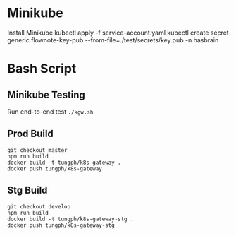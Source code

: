 # Minikube
Install Minikube
kubectl apply -f service-account.yaml
kubectl create secret generic flownote-key-pub --from-file=./test/secrets/key.pub -n hasbrain

# Bash Script

## Minikube Testing
Run end-to-end test `./kgw.sh`

## Prod Build
```
git checkout master
npm run build
docker build -t tungph/k8s-gateway .
docker push tungph/k8s-gateway
```

## Stg Build
```
git checkout develop
npm run build
docker build -t tungph/k8s-gateway-stg .
docker push tungph/k8s-gateway-stg
```

